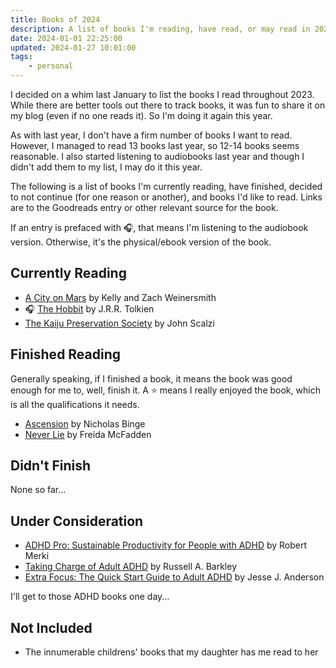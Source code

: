 ```yaml
---
title: Books of 2024
description: A list of books I'm reading, have read, or may read in 2024.
date: 2024-01-01 22:25:00
updated: 2024-01-27 10:01:00
tags:
    - personal
---
```


I decided on a whim last January to list the books I read throughout 2023. While there are better tools out there to track books, it was fun to share it on my blog (even if no one reads it). So I'm doing it again this year. 

As with last year, I don't have a firm number of books I want to read. However, I managed to read 13 books last year, so 12-14 books seems reasonable. I also started listening to audiobooks last year and though I didn't add them to my list, I may do it this year. 

The following is a list of books I'm currently reading, have finished, decided to not continue (for one reason or another), and books I'd like to read. Links are to the Goodreads entry or other relevant source for the book.

If an entry is prefaced with 🎧, that means I'm listening to the audiobook version. Otherwise, it's the physical/ebook version of the book.

## Currently Reading
* [A City on Mars](https://www.goodreads.com/book/show/125084292-a-city-on-mars) by Kelly and Zach Weinersmith
* 🎧 [The Hobbit](https://www.goodreads.com/book/show/59733167-the-hobbit) by J.R.R. Tolkien
* [The Kaiju Preservation Society](https://www.goodreads.com/book/show/57693406-the-kaiju-preservation-society) by John Scalzi

## Finished Reading
Generally speaking, if I finished a book, it means the book was good enough for me to, well, finish it. A ⭐ means I really enjoyed the book, which is all the qualifications it needs.

* [Ascension](https://www.goodreads.com/book/show/61813107-ascension) by Nicholas Binge
* [Never Lie](https://www.goodreads.com/book/show/62080187-never-lie) by Freida McFadden

## Didn't Finish
None so far...

## Under Consideration
* [ADHD Pro: Sustainable Productivity for People with ADHD](https://adhdpro.xyz/) by Robert Merki
* [Taking Charge of Adult ADHD](https://www.guilford.com/books/Taking-Charge-of-Adult-ADHD/Russell-Barkley/9781462546855) by Russell A. Barkley
* [Extra Focus: The Quick Start Guide to Adult ADHD](https://www.goodreads.com/book/show/197655262-extra-focus) by Jesse J. Anderson

I'll get to those ADHD books one day...

## Not Included
* The innumerable childrens' books that my daughter has me read to her

